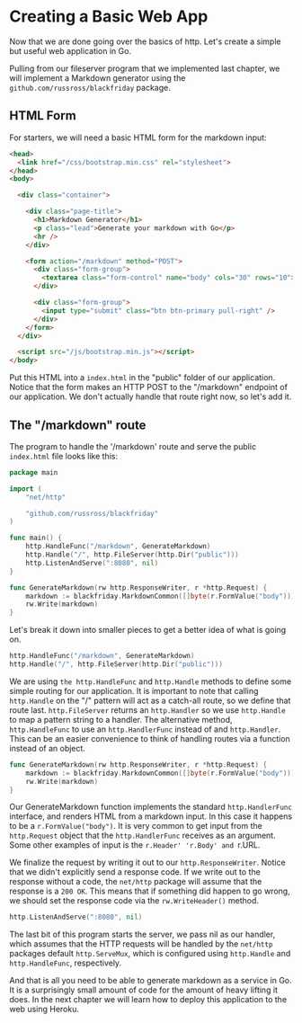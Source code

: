 # Creating a Basic Web App

Now that we are done going over the basics of http. Let's create a simple but
useful web application in Go.

Pulling from our fileserver program that we implemented last chapter, we will
implement a Markdown generator using the `github.com/russross/blackfriday`
package.

## HTML Form

For starters, we will need a basic HTML form for the markdown input: 

``` html
<head>
  <link href="/css/bootstrap.min.css" rel="stylesheet">
</head>
<body>

  <div class="container">

    <div class="page-title">
      <h1>Markdown Generator</h1>
      <p class="lead">Generate your markdown with Go</p>
      <hr />
    </div>

    <form action="/markdown" method="POST">
      <div class="form-group">
        <textarea class="form-control" name="body" cols="30" rows="10"></textarea>
      </div>

      <div class="form-group">
        <input type="submit" class="btn btn-primary pull-right" />
      </div>
    </form>
  </div>

  <script src="/js/bootstrap.min.js"></script>
</body>
```

Put this HTML into a `index.html` in the "public" folder of our application.
Notice that the form makes an HTTP POST to the "/markdown" endpoint of our
application. We don't actually handle that route right now, so let's add it.

## The "/markdown" route

The program to handle the '/markdown' route and serve the public `index.html`
file looks like this:

``` go
package main

import (
    "net/http"

    "github.com/russross/blackfriday"
)

func main() {
    http.HandleFunc("/markdown", GenerateMarkdown)
    http.Handle("/", http.FileServer(http.Dir("public")))
    http.ListenAndServe(":8080", nil)
}

func GenerateMarkdown(rw http.ResponseWriter, r *http.Request) {
    markdown := blackfriday.MarkdownCommon([]byte(r.FormValue("body")))
    rw.Write(markdown)
}
```

Let's break it down into smaller pieces to get a better idea of what is going
on.

``` go
http.HandleFunc("/markdown", GenerateMarkdown)
http.Handle("/", http.FileServer(http.Dir("public")))
```

We are using `the http.HandleFunc` and `http.Handle` methods to define some
simple routing for our application. It is important to note that calling
`http.Handle` on the "/" pattern will act as a catch-all route, so we define
that route last. `http.FileServer` returns an `http.Handler` so we use
`http.Handle` to map a pattern string to a handler. The alternative method,
`http.HandleFunc` to use an `http.HandlerFunc` instead of and `http.Handler`.
This can be an easier convenience to think of handling routes via a function
instead of an object.

``` go
func GenerateMarkdown(rw http.ResponseWriter, r *http.Request) {
    markdown := blackfriday.MarkdownCommon([]byte(r.FormValue("body")))
    rw.Write(markdown)
}
```

Our GenerateMarkdown function implements the standard `http.HandlerFunc`
interface, and renders HTML from a markdown input. In this case it happens to
be a `r.FormValue("body")`. It is very common to get input from the
`http.Request` object that the `http.HandlerFunc` receives as an argument. Some other examples of input is the `r.Header' 'r.Body' and `r.URL.

We finalize the request by writing it out to our `http.ResponseWriter`. Notice
that we didn't explicitly send a response code. If we write out to the response
without a code, the `net/http` package will assume that the response is a `200
OK`. This means that if something did happen to go wrong, we should set the
response code via the `rw.WriteHeader()` method.

``` go
http.ListenAndServe(":8080", nil)
```

The last bit of this program starts the server, we pass nil as our handler,
which assumes that the HTTP requests will be handled by the `net/http` packages
default `http.ServeMux`, which is configured using `http.Handle` and
`http.HandleFunc`, respectively.

And that is all you need to be able to generate markdown as a service in Go. It
is a surprisingly small amount of code for the amount of heavy lifting it does.
In the next chapter we will learn how to deploy this application to the web
using Heroku.
